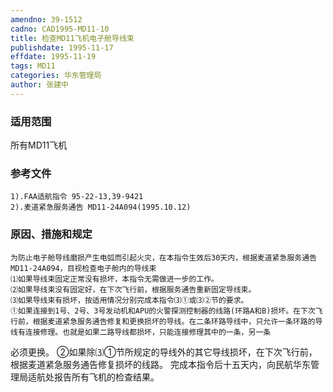 ```yaml
---
amendno: 39-1512
cadno: CAD1995-MD11-10
title: 检查MD11飞机电子舱导线束
publishdate: 1995-11-17
effdate: 1995-11-19
tags: MD11
categories: 华东管理局
author: 张建中
---
```


### 适用范围 
所有MD11飞机

### 参考文件
    1).FAA适航指令 95-22-13,39-9421 
    2).麦道紧急服务通告 MD11-24A094(1995.10.12) 


### 原因、措施和规定 
    为防止电子舱导线磨损产生电弧而引起火灾，在本指令生效后30天内，根据麦道紧急服务通告MD11-24A094，目视检查电子舱内的导线束 
    ⑴如果导线束固定正常没有损坏，本指令无需做进一步的工作。 
    ⑵如果导线束没有固定好，在下次飞行前，根据服务通告重新固定导线束。 
    ⑶如果导线束有损坏，按适用情况分别完成本指令⑶①或⑶②节的要求。 
    ①如果连接到1号、2号、3号发动机和APU的火警探测控制器的线路(环路A和B)损坏。在下次飞行前，根据麦道紧急服务通告修复和更换损坏的导线。在二条环路导线中，只允许一条环路的导线有连接修理。也就是如果二路导线都损坏，只能连接修理其中的一条，另一条

       
必须更换。 
    ②如果除⑶①节所规定的导线外的其它导线损坏，在下次飞行前，根据麦道紧急服务通告修复损坏的线路。 
    完成本指令后十五天内，向民航华东管理局适航处报告所有飞机的检查结果。

